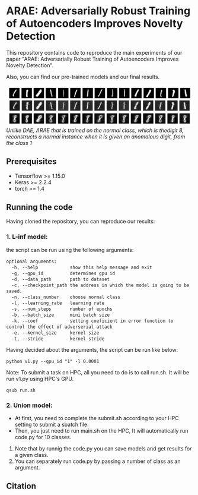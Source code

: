 # ARAE: Adversarially Robust Training of Autoencoders Improves Novelty Detection


This repository contains code to reproduce the main experiments of our paper "ARAE: Adversarially Robust Training of Autoencoders Improves Novelty Detection".

Also, you can find our pre-trained models and our final results.

![ARAE vs DAE](/MNIST-union/images/ARAEvsDAE.png)
*Unlike  DAE,  ARAE  that  is  trained  on  the  normal  class,  which  is  thedigit 8, reconstructs a normal instance when it is given an anomalous digit, from the class 1*

<!--
Here, we can provide the link to our paper, and we can write authors list.

<!--
This repository belongs to abnormal detection group in Sharif university of Technology. This project is under supervision of [Dr. Mohammad Hossein Rohban](https://scholar.google.com/citations?user=pRyJ6FkAAAAJ&hl=en) and is being conducted in [Data Science and Machine Learning Lab (DML)](http://dml.ir/) in Department of Computer Engineering. -->

<!--
The aim of the project is to learn a robust representation from normal samples in order to detect abnormality patterns. This work is mainly inspired by these papers, ["Adversarial examples for generative models"](https://arxiv.org/pdf/1702.06832.pdf) and ["Adversarial Manipulation of Deep Representations"](https://arxiv.org/pdf/1511.05122.pdf). More specifically, a new objective function is introduced by which an Autoencoder is trained so that it can both minimize pixel-wise error and learn a robust representation where it can capture variants of a sample in latesnt space. -->


## Prerequisites

* Tensorflow >= 1.15.0
* Keras >= 2.2.4
* torch >= 1.4


## Running the code

Having cloned the repository, you can reproduce our results:

### 1. L-inf model: ###

the script can be run using the following arguments:

```
optional arguments:
  -h, --help            show this help message and exit
  -g, --gpu_id          determines gpu id
  -d, --data_path       path to dataset
  -c, --checkpoint_path the address in which the model is going to be saved.
  -n, --class_number    choose normal class
  -l, --learning_rate   learning rate
  -s, --num_steps       number of epochs
  -b, --batch_size      mini batch size
  -k, --coef            setting coeficient in error function to control the effect of adverserial attack
  -e, --kernel_size     kernel size
  -t, --stride          kernel stride
```

Having decided about the arguments, the script can be run like below:

```
python v1.py --gpu_id "1" -l 0.0001
```

Note: To submit a task on HPC, all you need to do is to call run.sh. It will be run v1.py using HPC's GPU.

```
qsub run.sh
```

### 2. Union model: ###

- At first, you need to complete the submit.sh according to your HPC setting to submit a sbatch file.
- Then, you just need to run main.sh on the HPC, It will automatically run code.py for 10 classes.

1. Note that by runnig the code.py you can save models and get results for a given class.
2. You can separately run code.py by passing a number of class as an argument.


## Citation
